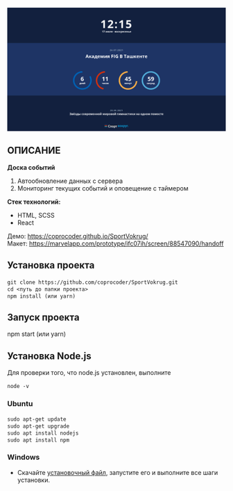 ![Alt text](/public/static/images/Screenshot.png "Screenshot")

## ОПИСАНИЕ

**Доска событий**

1. Автообновление данных с сервера
2. Мониторинг текущих событий и оповещение с таймером

**Стек технологий:**

<ul>
	<li>HTML, SCSS</li>
	<li>React</li>
 </ul>

Демо: https://coprocoder.github.io/SportVokrug/  
Макет: https://marvelapp.com/prototype/ifc07ih/screen/88547090/handoff

## Установка проекта

```
git clone https://github.com/coprocoder/SportVokrug.git
cd <путь до папки проекта>
npm install (или yarn)
```

## Запуск проекта

npm start (или yarn)

## Установка Node.js

Для проверки того, что node.js установлен, выполните

```
node -v
```

### Ubuntu

```
sudo apt-get update
sudo apt-get upgrade
sudo apt install nodejs
sudo apt install npm
```

### Windows

- Скачайте [установочный файл](https://nodejs.org), запустите его и выполните все шаги установки.
